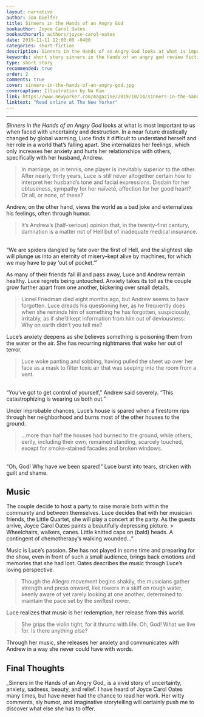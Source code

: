 ```yaml
---
layout: narrative
author: Jon Duelfer
title: Sinners in the Hands of an Angry God
bookauthor: Joyce Carol Oates
bookauthorurl: authors/joyce-carol-oates
date: 2019-11-11 12:00:00 -0400
categories: short-fiction
description: Sinners in the Hands of an Angry God looks at what is important to us when faced with uncertainty and destruction. It is a vivid story of environmental collapse in the near future, filled with uncertainty, anxiety, sadness, beauty, and relief.
keywords: short story sinners in the hands of an angry god review fiction the new yorker
type: short story
recommended: true
order: 2
comments: true
cover: sinners-in-the-hands-of-an-angry-god.jpg
covercaption: Illustration by Na Kim
link: https://www.newyorker.com/magazine/2019/10/14/sinners-in-the-hands-of-an-angry-god
linktext: "Read online at The New Yorker"
---
```

<hr/>

_Sinners in the Hands of an Angry God_ looks at what is most important to us when faced with uncertainty and destruction. In a near future drastically changed by global warming, Luce finds it difficult to understand herself and her role in a world that’s falling apart. She internalizes her feelings, which only increases her anxiety and hurts her relationships with others, specifically with her husband, Andrew.
> In marriage, as in tennis, one player is inevitably superior to the other. After nearly thirty years, Luce is still never altogether certain how to interpret her husband’s tone and facial expressions. Disdain for her obtuseness, sympathy for her naïveté, affection for her good heart? Or all, or none, of these?

Andrew, on the other hand, views the world as a bad joke and externalizes his feelings, often through humor.
> It’s Andrew’s (half-serious) opinion that, in the twenty-first century, damnation is a matter not of Hell but of inadequate medical insurance.<br/>
<br/>
“We are spiders dangled by fate over the first of Hell, and the slightest slip will plunge us into an eternity of misery–kept alive by machines, for which we may have to pay ‘out of pocket.’”

As many of their friends fall ill and pass away, Luce and Andrew remain healthy. Luce regrets being untouched. Anxiety takes its toll as the couple grow further apart from one another, bickering over small details.
> Lionel Friedman died eight months ago, but Andrew seems to have forgotten. Luce dreads his questioning her, as he frequently does when she reminds him of something he has forgotten, suspiciously, irritably, as if she’d kept information from him out of deviousness: Why on earth didn’t you tell me?

Luce’s anxiety deepens as she believes something is poisoning them from the water or the air. She has recurring nightmares that wake her out of terror.
> Luce woke panting and sobbing, having pulled the sheet up over her face as a mask to filter toxic air that was seeping into the room from a vent.<br/>
<br/>
“You’ve got to get control of yourself,” Andrew said severely. “This catastrophizing is wearing us both out.”

Under improbable chances, Luce’s house is spared when a firestorm rips through her neighborhood and burns most of the other houses to the ground.
> ...more than half the houses had burned to the ground, while others, eerily, including their own, remained standing, scarcely touched, except for smoke-stained facades and broken windows.<br/>
<br/>
“Oh, God! Why have we been spared!” Luce burst into tears, stricken with guilt and shame.

<h2><strong>Music</strong></h2>
The couple decide to host a party to raise morale both within the community and between themselves. Luce decides that with her musician friends, the Little Quartet, she will play a concert at the party. As the guests arrive, Joyce Carol Oates paints a beautifully depressing picture.
> Wheelchairs, walkers, canes. Little knitted caps on (bald) heads. A contingent of chemotherapy’s walking wounded...”

Music is Luce’s passion. She has not played in some time and preparing for the show, even in front of such a small audience, brings back emotions and memories that she had lost. Oates describes the music through Luce’s loving perspective.
> Though the Allegro movement begins shakily, the musicians gather strength and press onward, like rowers in a skiff on rough water, keenly aware of yet rarely looking at one another, determined to maintain the pace set by the swiftest rower.

Luce realizes that music is her redemption, her release from this world.
> She grips the violin tight, for it thrums with life. Oh, God! What we live for. Is there anything else?

Through her music, she releases her anxiety and communicates with Andrew in a way she never could have with words.

<h2><strong>Final Thoughts</strong></h2>
_Sinners in the Hands of an Angry God_ is a vivid story of uncertainty, anxiety, sadness, beauty, and relief. I have heard of Joyce Carol Oates many times, but have never had the chance to read her work. Her witty comments, sly humor, and imaginative storytelling will certainly push me to discover what else she has to offer.